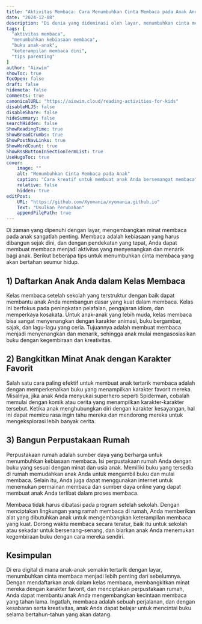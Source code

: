 ```yaml
---
title: "Aktivitas Membaca: Cara Menumbuhkan Cinta Membaca pada Anak Anda"
date: "2024-12-08"
description: "Di dunia yang didominasi oleh layar, menumbuhkan cinta membaca pada anak lebih penting dari sebelumnya. Temukan cara yang menyenangkan dan kreatif untuk membuat anak Anda bersemangat membaca."
tags: [
  "aktivitas membaca",
  "menumbuhkan kebiasaan membaca",
  "buku anak-anak",
  "keterampilan membaca dini",
  "tips parenting"
]
author: "Aixwim"
showToc: true
TocOpen: false
draft: false
hidemeta: false
comments: true
canonicalURL: "https://aixwim.cloud/reading-activities-for-kids"
disableHLJS: false
disableShare: false
hideSummary: false
searchHidden: false
ShowReadingTime: true
ShowBreadCrumbs: true
ShowPostNavLinks: true
ShowWordCount: true
ShowRssButtonInSectionTermList: true
UseHugoToc: true
cover:
    image: ""
    alt: "Menumbuhkan Cinta Membaca pada Anak"
    caption: "Cara kreatif untuk membuat anak Anda bersemangat membaca"
    relative: false
    hidden: true
editPost:
    URL: "https://github.com/Xyomania/xyomania.github.io"
    Text: "Usulkan Perubahan"
    appendFilePath: true
---
```


Di zaman yang dipenuhi dengan layar, mengembangkan minat membaca pada anak sangatlah penting. Membaca adalah kebiasaan yang harus dibangun sejak dini, dan dengan pendekatan yang tepat, Anda dapat membuat membaca menjadi aktivitas yang menyenangkan dan menarik bagi anak. Berikut beberapa tips untuk menumbuhkan cinta membaca yang akan bertahan seumur hidup.

<!--more-->

## 1) Daftarkan Anak Anda dalam Kelas Membaca

Kelas membaca setelah sekolah yang terstruktur dengan baik dapat membantu anak Anda membangun dasar yang kuat dalam membaca. Kelas ini berfokus pada peningkatan pelafalan, pengajaran idiom, dan memperkaya kosakata. Untuk anak-anak yang lebih muda, kelas membaca bisa sangat menyenangkan dengan karakter animasi, buku bergambar, sajak, dan lagu-lagu yang ceria. Tujuannya adalah membuat membaca menjadi menyenangkan dan menarik, sehingga anak mulai mengasosiasikan buku dengan kegembiraan dan kreativitas.

## 2) Bangkitkan Minat Anak dengan Karakter Favorit

Salah satu cara paling efektif untuk membuat anak tertarik membaca adalah dengan memperkenalkan buku yang menampilkan karakter favorit mereka. Misalnya, jika anak Anda menyukai superhero seperti Spiderman, cobalah memulai dengan komik atau cerita yang menampilkan karakter-karakter tersebut. Ketika anak menghubungkan diri dengan karakter kesayangan, hal ini dapat memicu rasa ingin tahu mereka dan mendorong mereka untuk mengeksplorasi lebih banyak cerita.

## 3) Bangun Perpustakaan Rumah

Perpustakaan rumah adalah sumber daya yang berharga untuk menumbuhkan kebiasaan membaca. Isi perpustakaan rumah Anda dengan buku yang sesuai dengan minat dan usia anak. Memiliki buku yang tersedia di rumah memudahkan anak Anda untuk mengambil buku dan mulai membaca. Selain itu, Anda juga dapat menggunakan internet untuk menemukan permainan membaca dan sumber daya online yang dapat membuat anak Anda terlibat dalam proses membaca.

Membaca tidak harus dibatasi pada program setelah sekolah. Dengan menciptakan lingkungan yang ramah membaca di rumah, Anda memberikan alat yang dibutuhkan anak untuk mengembangkan keterampilan membaca yang kuat. Dorong waktu membaca secara teratur, baik itu untuk sekolah atau sekadar untuk bersenang-senang, dan biarkan anak Anda menemukan kegembiraan buku dengan cara mereka sendiri.

## Kesimpulan

Di era digital di mana anak-anak semakin tertarik dengan layar, menumbuhkan cinta membaca menjadi lebih penting dari sebelumnya. Dengan mendaftarkan anak dalam kelas membaca, membangkitkan minat mereka dengan karakter favorit, dan menciptakan perpustakaan rumah, Anda dapat membantu anak Anda mengembangkan kecintaan membaca yang tahan lama. Ingatlah, membaca adalah sebuah perjalanan, dan dengan kesabaran serta kreativitas, anak Anda dapat belajar untuk mencintai buku selama bertahun-tahun yang akan datang.
